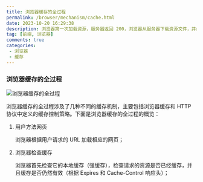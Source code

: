 ```yaml
---
title: 浏览器缓存的全过程
permalink: /browser/mechanism/cache.html
date: 2023-10-20 16:29:38
description: 浏览器第一次加载资源，服务器返回 200，浏览器从服务器下载资源文件，并缓存资源文件与 response header，以供下次加载时对比使用
tag: [前端, 浏览器]
comments: true
categories: 
 - 浏览器
 - 缓存
---
```


### 浏览器缓存的全过程

![浏览器缓存的全过程](https://pic.imgdb.cn/item/65323b8ec458853aef72a6ad.png)

浏览器缓存的全过程涉及了几种不同的缓存机制，主要包括浏览器缓存和 HTTP 协议中定义的缓存控制策略。下面是浏览器缓存的全过程的概览：

1. 用户方法网页

    浏览器根据用户请求的 URL 加载相应的网页；

2. 浏览器检查缓存

    浏览器首先检查它的本地缓存（强缓存），检查请求的资源是否已经缓存，并且缓存是否仍然有效（根据 Expires 和 Cache-Control 响应头）；
